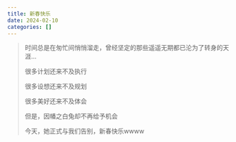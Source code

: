 ```yaml
---
title: 新春快乐
date: 2024-02-10
categories: []
---
```


> 时间总是在匆忙间悄悄溜走，曾经坚定的那些遥遥无期都已沦为了转身的天涯...
>
> 很多计划还来不及执行
>
> 很多设想还来不及规划
>
> 很多美好还来不及体会
>
> 但是，因幡之白兔却不再给予机会
>
> 今天，她正式与我们告别，新春快乐wwww



